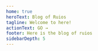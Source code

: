 ```yaml
---
home: true
heroText: Blog of Ruios
tagline: Welcome to here!
actionText: GO →
footer: Here is the blog of ruios
sidebarDepth: 5
---
```


<script>

console.log('111')
<script>